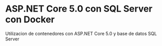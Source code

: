# ASP.NET Core 5.0 con SQL Server con Docker
Utilizacion de contenedores con ASP.NET Core 5.0 y base de datos SQL Server
